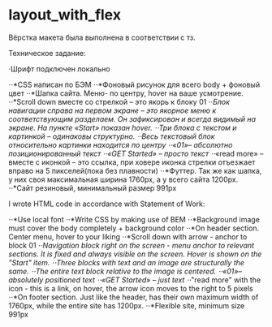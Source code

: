 # layout_with_flex

Вёрстка макета была выполнена в соответствии с тз.

Техническое задание:

⋅Шрифт подключен локально

⋅⋅*CSS написан по БЭМ
⋅⋅*Фоновый рисунок для всего body + фоновый цвет
⋅⋅*Шапка сайта. Меню- по центру, hover на ваше усмотрение.
⋅⋅*Scroll down вместе со стрелкой – это якорь к блоку 01
⋅⋅*Блок навигации справа на первом экране – это якорное меню к соответствующим разделаем. Он зафиксирован и всегда видимый на экране. На пункте «Start» показан hover.
⋅⋅*Три блока с текстом и картинкой – одинаковы структурно.
⋅⋅*Весь текстовый блок относительно картинки находится по центру
⋅⋅*«01»– абсолютно позиционированный текст
⋅⋅*«GET Started» – просто текст
⋅⋅*«read more» – вместе с иконкой – это ссылка, при ховере иконка стрелки отъезжает вправо на 5 пикселей(пока без плавности)
⋅⋅*Футтер. Так же как шапка, у них своя максимальная ширина 1760px, а у всего сайта 1200px.
⋅⋅*Сайт резиновый, минимальный размер 991px

I wrote HTML code in accordance with Statement of Work:

⋅⋅*Use local font
⋅⋅*Write CSS by making use of BEM
⋅⋅*Background image must cover the body completely + background color
⋅⋅*On header section. Center menu, hover to your liking
⋅⋅*Scroll down with arrow - anchor to block 01
⋅⋅*Navigation block right on the screen - menu anchor to relevant sections. It is fixed and always visible on the screen. Hover is shown on the "Start" item.
⋅⋅*Three blocks with text and an image are structurally the same.
⋅⋅*The entire text block relative to the image is centered.
⋅⋅*«01»– absolutely positioned text
⋅⋅*«GET Started» – just text
⋅⋅*"read more" with the icon - this is a link, on hover, the arrow icon moves to the right to 5 pixels
⋅⋅*On footer section. Just like the header, has their own maximum width of 1760px, while the entire site has 1200px.
⋅⋅*Flexible site, minimum size 991px
